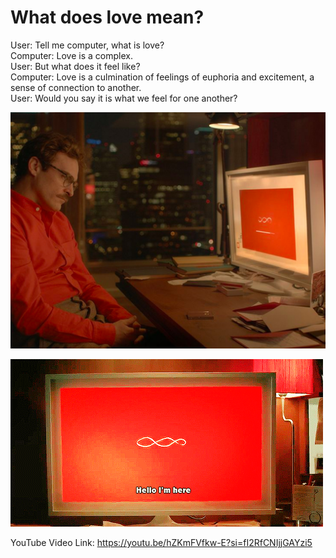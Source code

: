 # What does love mean? #  

User: Tell me computer, what is love?    
Computer: Love is a complex.  
User: But what does it feel like?  
Computer: Love is a culmination of feelings of euphoria and excitement, a sense of connection to another.   
User: Would you say it is what we feel for one another?   

![Man and Her](HER.jpeg)  

![Her Speaking](HER-SCREEN.jpeg)  

YouTube Video Link: https://youtu.be/hZKmFVfkw-E?si=fI2RfCNIjjGAYzi5
